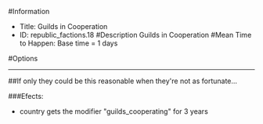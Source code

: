 #Information
 - Title: Guilds in Cooperation
 - ID: republic_factions.18
#Description
Guilds in Cooperation
#Mean Time to Happen:
Base time = 1 days

#Options

___
##If only they could be this reasonable when they're not as fortunate...

###Efects:<ul><li>country gets the modifier "guilds_cooperating" for 3 years</li></ul>
